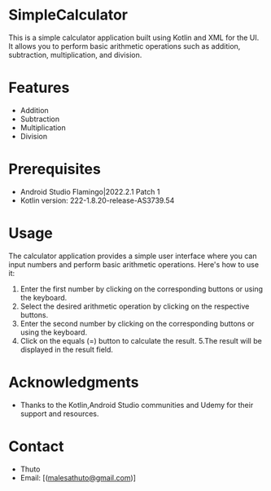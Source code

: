 # SimpleCalculator
This is a simple calculator application built using Kotlin and XML for the UI. It allows you to perform basic arithmetic operations such as addition, subtraction, multiplication, and division.
# Features
* Addition
* Subtraction
* Multiplication
* Division
# Prerequisites
* Android Studio Flamingo|2022.2.1 Patch 1
* Kotlin version: 222-1.8.20-release-AS3739.54
# Usage
The calculator application provides a simple user interface where you can input numbers and perform basic arithmetic operations. Here's how to use it:

1. Enter the first number by clicking on the corresponding buttons or using the keyboard.
2. Select the desired arithmetic operation by clicking on the respective buttons.
3. Enter the second number by clicking on the corresponding buttons or using the keyboard.
4. Click on the equals (=) button to calculate the result.
5.The result will be displayed in the result field.
# Acknowledgments
* Thanks to the Kotlin,Android Studio communities and Udemy for their support and resources.
# Contact
* Thuto
* Email: [(malesathuto@gmail.com)]
